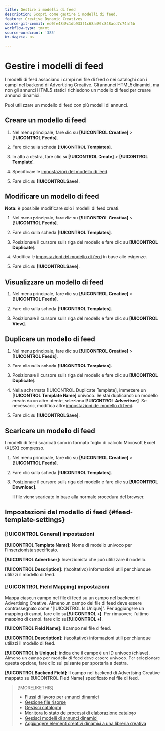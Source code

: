 ```yaml
---
title: Gestire i modelli di feed
description: Scopri come gestire i modelli di feed.
feature: Creative Dynamic Creatives
source-git-commit: ed0fe4849c1db933f1c68a49fc848acd7c74af5b
workflow-type: tm+mt
source-wordcount: '385'
ht-degree: 0%

---
```


# Gestire i modelli di feed

<!-- I have a "Retail" feed template that was created by rkarthik@adobe. Ask product if this is available to all clients or just internal.  -->

<!-- We have a finite set of supported fields on the backend. I need to include that info in an appendix. -->

I modelli di feed associano i campi nei file di feed o nei cataloghi con i campi nel backend di Advertising Creative. Gli annunci HTML5 dinamici, ma non gli annunci HTML5 statici, richiedono un modello di feed per creare annunci dinamici.

Puoi utilizzare un modello di feed con più modelli di annunci.

## Creare un modello di feed

1. Nel menu principale, fare clic su **[!UICONTROL Creative]** > **[!UICONTROL Feeds]**.

1. Fare clic sulla scheda **[!UICONTROL Templates]**.

1. In alto a destra, fare clic su **[!UICONTROL Create]** > **[!UICONTROL Template]**.

1. Specificare le [impostazioni del modello di feed](#feed-template-settings).

1. Fare clic su **[!UICONTROL Save]**.

## Modificare un modello di feed

**Nota:** è possibile modificare solo i modelli di feed creati.

1. Nel menu principale, fare clic su **[!UICONTROL Creative]** > **[!UICONTROL Feeds]**.

1. Fare clic sulla scheda **[!UICONTROL Templates]**.

1. Posizionare il cursore sulla riga del modello e fare clic su **[!UICONTROL Duplicate]**.

1. Modifica le [impostazioni del modello di feed](#feed-template-settings) in base alle esigenze.

1. Fare clic su **[!UICONTROL Save]**.

## Visualizzare un modello di feed

1. Nel menu principale, fare clic su **[!UICONTROL Creative]** > **[!UICONTROL Feeds]**.

1. Fare clic sulla scheda **[!UICONTROL Templates]**.

1. Posizionare il cursore sulla riga del modello e fare clic su **[!UICONTROL View]**.

## Duplicare un modello di feed

1. Nel menu principale, fare clic su **[!UICONTROL Creative]** > **[!UICONTROL Feeds]**.

1. Fare clic sulla scheda **[!UICONTROL Templates]**.

1. Posizionare il cursore sulla riga del modello e fare clic su **[!UICONTROL Duplicate]**.

1. Nella schermata [!UICONTROL Duplicate Template], immettere un **[!UICONTROL Template Name]** univoco. Se stai duplicando un modello creato da un altro utente, seleziona **[!UICONTROL Advertiser]**. Se necessario, modifica altre [impostazioni del modello di feed](#feed-template-settings).

1. Fare clic su **[!UICONTROL Save]**.

## Scaricare un modello di feed

I modelli di feed scaricati sono in formato foglio di calcolo Microsoft Excel (XLSX) compresso.

1. Nel menu principale, fare clic su **[!UICONTROL Creative]** > **[!UICONTROL Feeds]**.

1. Fare clic sulla scheda **[!UICONTROL Templates]**.

1. Posizionare il cursore sulla riga del modello e fare clic su **[!UICONTROL Download]**.

   Il file viene scaricato in base alla normale procedura del browser.

## Impostazioni del modello di feed {#feed-template-settings}

### [!UICONTROL General] impostazioni

**[!UICONTROL Template Name]:** Nome di modello univoco per l&#39;inserzionista specificato.

**[!UICONTROL Advertiser]:** Inserzionista che può utilizzare il modello.

**[!UICONTROL Description]:** (facoltativo) informazioni utili per chiunque utilizzi il modello di feed.

### [!UICONTROL Field Mapping] impostazioni

Mappa ciascun campo nel file di feed su un campo nel backend di Advertising Creative.<!-- Check w/product: What is displayed where in the UI/reports and published ads? --> Almeno un campo del file di feed deve essere contrassegnato come &quot;[!UICONTROL Is Unique]&quot;. Per aggiungere un mapping di campi, fare clic su **[!UICONTROL +]**. Per rimuovere l&#39;ultimo mapping di campi, fare clic su **[!UICONTROL +]**.

**[!UICONTROL Field Name]:** Il campo nel file di feed.

**[!UICONTROL Description]:** (facoltativo) informazioni utili per chiunque utilizzi il modello di feed.

**[!UICONTROL Is Unique]:** indica che il campo è un ID univoco (chiave). Almeno un campo per modello di feed deve essere univoco. Per selezionare questa opzione, fare clic sul pulsante per spostarla a destra.<!-- **Note: The unique identifier is different from the feed "trigger" in experience settings. -->

**[!UICONTROL Backend Field]:** Il campo nel backend di Advertising Creative mappato su [!UICONTROL Field Name] specificato nel file di feed.

>[!MORELIKETHIS]
>
>* [Flussi di lavoro per annunci dinamici](/help/creative/introduction/workflow-dynamic-ads.md)
>* [Gestione file risorse](/help/creative/feeds/asset-manage.md)
>* [Gestisci cataloghi](/help/creative/feeds/catalog-manage.md)
>* [Monitora lo stato dei processi di elaborazione catalogo](/help/creative/feeds/job-status-track.md)
>* [Gestisci modelli di annunci dinamici](/help/creative/ad-templates/ad-template-manage.md)
>* [Aggiungere elementi creativi dinamici a una libreria creativa](/help/creative/creative-libraries/creative-add-dynamic.md)
